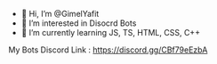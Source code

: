 - 👋 Hi, I’m @GimelYafit
- 👀 I’m interested in Disocrd Bots
- 🌱 I’m currently learning JS, TS, HTML, CSS, C++

My Bots Discord Link : https://discord.gg/CBf79eEzbA
